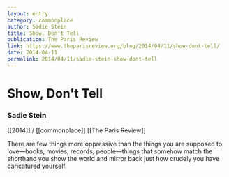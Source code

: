 ```yaml
---
layout: entry
category: commonplace
author: Sadie Stein
title: Show, Don't Tell
publication: The Paris Review
link: https://www.theparisreview.org/blog/2014/04/11/show-dont-tell/
date: 2014-04-11
permalink: 2014/04/11/sadie-stein-show-dont-tell
---
```


# Show, Don't Tell

### Sadie Stein

[[2014]] / [[commonplace]] [[The Paris Review]]

There are few things more oppressive than the things you are supposed to love—books, movies, records, people—things that somehow match the shorthand you show the world and mirror back just how crudely you have caricatured yourself.  